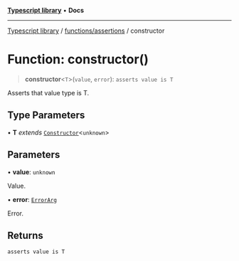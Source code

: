 [**Typescript library**](../../../index.md) • **Docs**

***

[Typescript library](../../../modules.md) / [functions/assertions](../index.md) / constructor

# Function: constructor()

> **constructor**\<`T`\>(`value`, `error`): `asserts value is T`

Asserts that value type is T.

## Type Parameters

• **T** *extends* [`Constructor`](../../../types/function/interfaces/Constructor.md)\<`unknown`\>

## Parameters

• **value**: `unknown`

Value.

• **error**: [`ErrorArg`](../type-aliases/ErrorArg.md)

Error.

## Returns

`asserts value is T`
